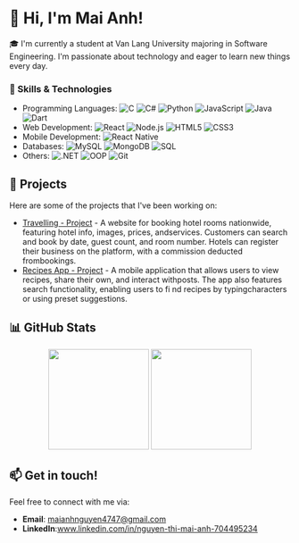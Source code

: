 # 👋 Hi, I'm Mai Anh!

🎓 I'm currently a student at Van Lang University majoring in Software Engineering. I'm passionate about technology and eager to learn new things every day.

### 🌟 Skills & Technologies
- Programming Languages: ![C](https://img.shields.io/badge/-C-black?style=flat-square&logo=c) ![C#](https://img.shields.io/badge/-C%23-black?style=flat-square&logo=c-sharp) ![Python](https://img.shields.io/badge/-Python-black?style=flat-square&logo=python) ![JavaScript](https://img.shields.io/badge/-JavaScript-black?style=flat-square&logo=javascript) ![Java](https://img.shields.io/badge/-Java-black?style=flat-square&logo=java) ![Dart](https://img.shields.io/badge/-Dart-black?style=flat-square&logo=dart)
- Web Development: ![React](https://img.shields.io/badge/-React-black?style=flat-square&logo=react) ![Node.js](https://img.shields.io/badge/-Node.js-black?style=flat-square&logo=node.js) ![HTML5](https://img.shields.io/badge/-HTML5-black?style=flat-square&logo=html5) ![CSS3](https://img.shields.io/badge/-CSS3-black?style=flat-square&logo=css3)
- Mobile Development: ![React Native](https://img.shields.io/badge/-React%20Native-black?style=flat-square&logo=react)
- Databases: ![MySQL](https://img.shields.io/badge/-MySQL-black?style=flat-square&logo=mysql) ![MongoDB](https://img.shields.io/badge/-MongoDB-black?style=flat-square&logo=mongodb) ![SQL](https://img.shields.io/badge/-SQL-black?style=flat-square&logo=sql)
- Others: ![.NET](https://img.shields.io/badge/-.NET-black?style=flat-square&logo=dotnet) ![OOP](https://img.shields.io/badge/-OOP-black?style=flat-square) ![Git](https://img.shields.io/badge/-Git-black?style=flat-square&logo=git)

## 🔭 Projects
Here are some of the projects that I've been working on:
- [Travelling - Project](https://github.com/CRCAT25/Travelling-Project) - A website for booking hotel rooms nationwide, featuring hotel info, images, prices, andservices. Customers can search and book by date, guest count, and room number. Hotels can register their business on the platform, with a commission deducted frombookings.
- [Recipes App - Project](https://github.com/maanhi1/Recipes-App) - A mobile application that allows users to view recipes, share their own, and interact withposts. The app also features search functionality, enabling users to fi nd recipes by typingcharacters or using preset suggestions.

## 📊 GitHub Stats
<p align="center">
  <img height="180em" src="https://github-readme-stats.vercel.app/api?username=maanhi1&show_icons=true&theme=graywhite" />
  <img height="180em" src="https://github-readme-stats.vercel.app/api/top-langs/?username=maanhi1&layout=compact&theme=graywhite"/>
</p>

## 📫 Get in touch!
Feel free to connect with me via:
- **Email**: maianhnguyen4747@gmail.com
- **LinkedIn**:www.linkedin.com/in/nguyen-thi-mai-anh-704495234

